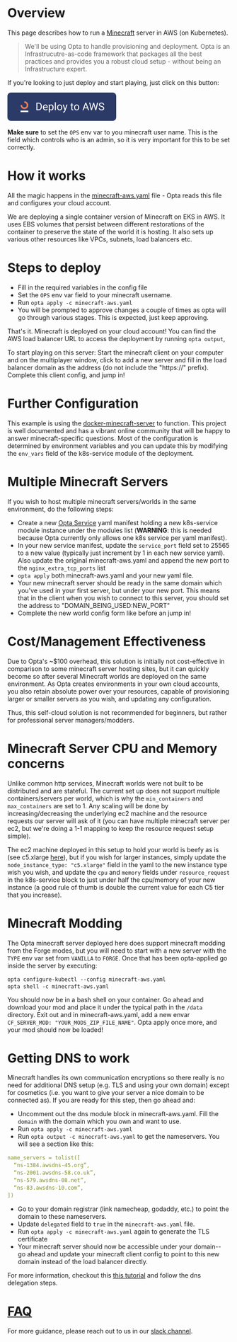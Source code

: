 # Overview

This page describes how to run a [Minecraft](https://www.minecraft.net/en-us) server in AWS (on Kubernetes).

> We'll be using Opta to handle provisioning and deployment. Opta is an Infrastrucutre-as-code framework that packages
all the best practices and provides you a robust cloud setup - without being an Infrastructure expert.

If you're looking to just deploy and start playing, just click on this button:

[![Deploy to AWS](https://raw.githubusercontent.com/run-x/opta/main/assets/deploy-to-aws-button.svg)](https://app.runx.dev/deploy-with-aws?url=https%3A%2F%2Fgithub.com%2Frun-x%2Fopta%2Fblob%2Fmain%2Fexamples%2Fminecraft%2Fminecraft-aws.yaml&name=Minecraft)

**Make sure** to set the `OPS` env var to you minecraft user name. This is the field which
controls who is an admin, so it is very important for this to be set correctly.

# How it works
All the magic happens in the [minecraft-aws.yaml](./minecraft-aws.yaml) file - Opta reads this file and configures your cloud account.

We are deploying a single container version of Minecraft on EKS in AWS. It uses EBS volumes that persist between different
restorations of the container to preserve the state of the world it is hosting. It also sets up various other resources 
like VPCs, subnets, load balancers etc.


# Steps to deploy
* Fill in the required variables in the config file
* Set the `OPS` env var field to your minecraft username.
* Run `opta apply -c minecraft-aws.yaml`
* You will be prompted to approve changes a couple of times as opta will go through various stages. This is expected, just keep approving.

That's it. Minecraft is deployed on your cloud account! You can find the AWS load balancer URL to access the deployment by running `opta output`,

To start playing on this server: Start the minecraft client on your computer and on the multiplayer window, click to add a new server 
and fill in the load balancer domain as the address (do not include the "https://" prefix). Complete this client config, and jump in!

# Further Configuration
This example is using the [docker-minecraft-server](https://github.com/itzg/docker-minecraft-server) to
function. This project is well documented and has a vibrant online community that will be happy to answer 
minecraft-specific questions. Most of the configuration is determined by environment variables and you can update
this by modifying the `env_vars` field of the k8s-service module of the deployment.

# Multiple Minecraft Servers
If you wish to host multiple minecraft servers/worlds in the same environment, do the following steps:

* Create a new [Opta Service](https://docs.opta.dev/getting-started/aws/#service-creation) yaml manifest holding a new
  k8s-service module instance under the modules list (**WARNING**: this is needed because Opta currently only allows
  one k8s service per yaml manifest).
* In your new service manifest, update the `service_port` field set to 25565 to a new value (typically just increment
  by 1 in each new service yaml). Also update the original minecraft-aws.yaml and append the new port to the
  `nginx_extra_tcp_ports` list
* `opta apply` both minecraft-aws.yaml and your new yaml file.
* Your new minecraft server should be ready in the same domain which you've used in your first server, but under your
new port. This means that in the client when you  wish to connect to this server, you should set the address to
"DOMAIN_BEING_USED:NEW_PORT"
* Complete the new world config form like before an jump in!

# Cost/Management Effectiveness
Due to Opta's ~$100 overhead, this solution is initially not cost-effective in comparison to some minecraft server 
hosting sites, but it can quickly become so after several Minecraft worlds are deployed on the same environment.
As Opta creates environments in your own cloud accounts, you also retain absolute power over your resources,
capable of provisioning larger or smaller servers as you wish, and updating any configuration.

Thus, this self-cloud solution is not recommended for beginners, but rather for professional server managers/modders.

# Minecraft Server CPU and Memory concerns
Unlike common http services, Minecraft worlds were not built to be distributed and are stateful. The current set up
does not support multiple containers/servers per world, which is why the `min_containers` and `max_containers` are set
to 1. Any scaling will be done by increasing/decreasing the underlying ec2 machine and the resource requests our server
will ask of it (you can have multiple minecraft server per ec2, but we're doing a 1-1 mapping to keep the resource
request setup simple).

The ec2 machine deployed in this setup to hold your world is beefy as is (see c5.xlarge 
[here](https://aws.amazon.com/ec2/instance-types/)), but if you wish for larger instances, simply update the
`node_instance_type: "c5.xlarge"` field in the yaml to the new instance type wish you wish, and update the `cpu` and
`memory` fields under `resource_request` in the k8s-service block to just under half the cpu/memory of your new instance
(a good rule of thumb is double the current value for each C5 tier that you increase).

# Minecraft Modding
The Opta minecraft server deployed here does support minecraft modding from the Forge modes, but you will need to start 
with a new server with the `TYPE` env var set from `VANILLA` to `FORGE`. Once that has been opta-applied go inside the
server by executing:
```
opta configure-kubectl --config minecraft-aws.yaml
opta shell -c minecraft-aws.yaml
```

You should now be in a bash shell on your container. Go ahead and download your mod and place it under the typical path
in the `/data` directory. Exit out and in minecraft-aws.yaml, add a new envar `CF_SERVER_MOD: "YOUR_MODS_ZIP_FILE_NAME"`.
Opta apply once more, and your mod should now be loaded!

# Getting DNS to work
Minecraft handles its own communication encryptions so there really is no need for additional DNS
setup (e.g. TLS and using your own domain) except for cosmetics (i.e. you want to give your server a nice domain
to be connected as). If you are ready for this step, then go ahead and:

* Uncomment out the dns module block in minecraft-aws.yaml. Fill the `domain` with the domain which you own and want to use.
* Run `opta apply -c minecraft-aws.yaml`
* Run `opta output -c minecraft-aws.yaml` to get the nameservers. You will see a section like this:
```yaml
name_servers = tolist([
  “ns-1384.awsdns-45.org”,
  “ns-2001.awsdns-58.co.uk”,
  “ns-579.awsdns-08.net”,
  “ns-83.awsdns-10.com”,
])
```
* Go to your domain registrar (link namecheap, godaddy, etc.) to point the domain to these nameservers.
* Update `delegated` field to `true` in the `minecraft-aws.yaml` file.
* Run `opta apply -c minecraft-aws.yaml` again to generate the TLS certificate
* Your minecraft server should now be accessible under your domain-- go ahead and update your minecraft client config
  to point to this new domain instead of the load balancer directly.

For more information, checkout this [this tutorial](https://docs.opta.dev/tutorials/ingress/) and follow the dns
delegation steps.

# [FAQ](../FAQ.md)

For more guidance, please reach out to us in our [slack channel](https://slack.opta.dev).
